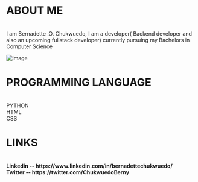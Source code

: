 <h1> <b> ABOUT ME</b> </h1>
</br>
I am Bernadette .O. Chukwuedo, I am a developer( Backend developer and also an upcoming fullstack developer) currently pursuing my Bachelors in Computer Science
</br>

![image](https://user-images.githubusercontent.com/100119269/190700499-ae8a08e8-9cf5-4339-990f-89b55e969a34.png)
</br>
<h1> <b>PROGRAMMING LANGUAGE </b></h1>
</br>
PYTHON
</br>
HTML
</br>
CSS
</br>
<h1> <b> LINKS <b></h1>
  </br>
Linkedin -- https://www.linkedin.com/in/bernadettechukwuedo/
  </br>
 Twitter -- https://twitter.com/ChukwuedoBerny
 </br>

